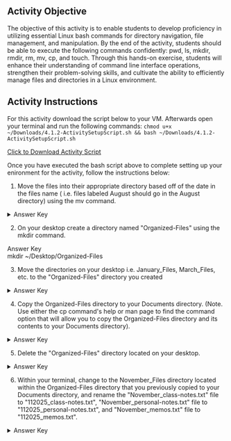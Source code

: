 ## Activity Objective

The objective of this activity is to enable students to develop proficiency in utilizing essential Linux bash commands for directory navigation, file management, and manipulation. By the end of the activity, students should be able to execute the following commands confidently: pwd, ls, mkdir, rmdir, rm, mv, cp, and touch. Through this hands-on exercise, students will enhance their understanding of command line interface operations, strengthen their problem-solving skills, and cultivate the ability to efficiently manage files and directories in a Linux environment.



## Activity Instructions

For this activity download the script below to your VM. Afterwards open your terminal and run the following commands: ```chmod u+x ~/Downloads/4.1.2-ActivitySetupScript.sh && bash ~/Downloads/4.1.2-ActivitySetupScript.sh```

[Click to Download Activity Script](https://drive.google.com/file/d/1v9u_36HZSLd4JhlsiutCCVlOjPzt0J9_/view)



Once you have executed the bash script above to complete setting up your enironment for the activity, follow the instructions below:

1. Move the files into their appropriate directory based off of the date in the files name ( i.e. files labeled August should go in the August directory) using the mv command.
<details closed>
<summary>Answer Key</summary>
<code>mv filepath/file_name filepath/directory_name</code>
</details>

2. On your desktop create a directory named "Organized-Files" using the mkdir command.
<summary>Answer Key</summary>
mkdir ~/Desktop/Organized-Files 
</details>
  
3. Move the directories on your desktop i.e. January_Files, March_Files, etc. to the "Organized-Files" directory you created 
<details closed>
<summary>Answer Key</summary>
<code>mkdir ~/Desktop/Organized-Files</code>
</details>
  
4. Copy the Organized-Files directory to your Documents directory. (Note. Use either the cp command's help or man page to find the command option that will allow you to copy the Organized-Files directory and its contents to your Documents directory).
<details closed>
<summary>Answer Key</summary>
<code>cp -r ~/Desktop/Organized-Files ~/Documents</code>
</details>

5. Delete the "Organized-Files" directory located on your desktop.
<details closed>
<summary>Answer Key</summary>
<code>rm -R ~/Desktop/Organized-Files</code>
</details>


6. Within your terminal, change to the November_Files directory located within the Organized-Files directory that you previously copied to your Documents directory, and rename the "November_class-notes.txt" file to "112025_class-notes.txt", "November_personal-notes.txt" file to "112025_personal-notes.txt", and "November_memos.txt" file to "112025_memos.txt".
<details closed>
<summary>Answer Key</summary>
mv ~/Desktop/Organized-Files/November-Files/November_class-notes.txt ~/Desktop/Organized-Files/November-Files/112025_class-notes.txt
mv ~/Desktop/Organized-Files/November-Files/November_personal-notes.txt ~/Desktop/Organized-Files/November-Files/112025_personal-notes.txt
mv ~/Desktop/Organized-Files/November-Files/November_memos.txt" ~/Desktop/Organized-Files/November-Files/112025_memos.txt
</details>


